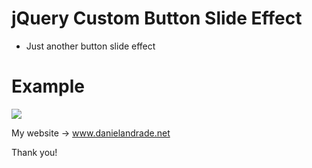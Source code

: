 # jQuery Custom Button Slide Effect

- Just another button slide effect

# Example
![](http://www.danielandrade.net/wp-content/uploads/2015/03/button1.gif)


My website -> www.danielandrade.net

Thank you!